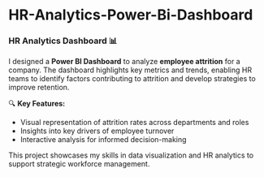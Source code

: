 # HR-Analytics-Power-Bi-Dashboard


### HR Analytics Dashboard 📊  
I designed a **Power BI Dashboard** to analyze **employee attrition** for a company. The dashboard highlights key metrics and trends, enabling HR teams to identify factors contributing to attrition and develop strategies to improve retention.  

🔍 **Key Features:**  
- Visual representation of attrition rates across departments and roles  
- Insights into key drivers of employee turnover  
- Interactive analysis for informed decision-making  

This project showcases my skills in data visualization and HR analytics to support strategic workforce management. 
